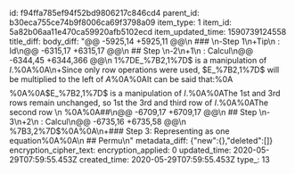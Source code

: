 id: f94ffa785ef94f52bd9806217c846cd4
parent_id: b30eca755ce74b9f8006ca69f3798a09
item_type: 1
item_id: 5a82b06aa11e470ca59920afb5102ecd
item_updated_time: 1590739124558
title_diff: 
body_diff: "@@ -5925,14 +5925,11 @@\n ### \n-Step 1\n+Tip\n : Id\n@@ -6315,17 +6315,17 @@\n ## Step \n-2\n+1\n : Calcul\n@@ -6344,45 +6344,366 @@\n 1%7D$%0A\n-$E_%7B2,1%7D$ is a manipulation of $I$.%0A%0A\n+Since only row operations were used, $E_%7B2,1%7D$ will be multiplied to the left of $A$%0A%0AIt can be said that:%0A$$%0AE_%7B2,1%7D%0A%5Cbegin%7Bbmatrix%7D%0A1&2&1%5C%5C%0A3&8&1%5C%5C%0A0&4&1%0A%5Cend%7Bbmatrix%7D%0A=%0A%5Cbegin%7Bbmatrix%7D%0A1&2&1%5C%5C%0A0&2&-2%5C%5C%0A0&4&1%0A%5Cend%7Bbmatrix%7D%0A$$%0A%0A$E_%7B2,1%7D$ is a manipulation of $I$.%0A%0AThe 1st and 3rd rows remain unchanged, so 1st the 3rd and third row of $I$.%0A%0AThe second row \n %0A%0A##\n@@ -6709,17 +6709,17 @@\n ## Step \n-3\n+2\n : Calcul\n@@ -6735,16 +6735,58 @@\n %7B3,2%7D$%0A%0A\n+### Step 3: Representing as one equation%0A%0A\n ## Permu\n"
metadata_diff: {"new":{},"deleted":[]}
encryption_cipher_text: 
encryption_applied: 0
updated_time: 2020-05-29T07:59:55.453Z
created_time: 2020-05-29T07:59:55.453Z
type_: 13